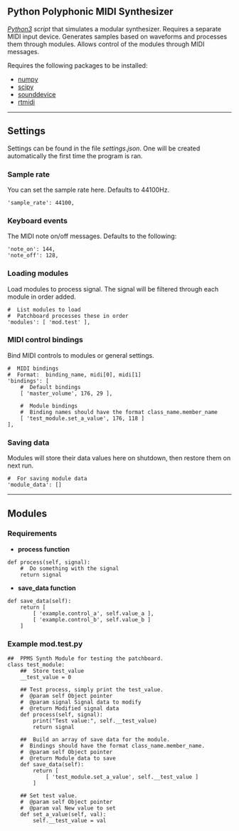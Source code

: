 ## Python Polyphonic MIDI Synthesizer

*[Python3](https://www.python.org/) script* that simulates a modular synthesizer.  Requires a separate MIDI input device.  Generates samples based on waveforms and processes them through modules.  Allows control of the modules through MIDI messages.

Requires the following packages to be installed:
- [numpy](https://numpy.org/)
- [scipy](https://www.scipy.org/)
- [sounddevice](https://pypi.org/project/sounddevice/)
- [rtmidi](https://pypi.org/project/python-rtmidi/)

-----

## Settings

Settings can be found in the file *settings.json*.  One will be created automatically the first time the program is ran.

### Sample rate
You can set the sample rate here.  Defaults to 44100Hz.
```
'sample_rate': 44100,
```

### Keyboard events
The MIDI note on/off messages.  Defaults to the following:
```
'note_on': 144,
'note_off': 128,
```

### Loading modules
Load modules to process signal.  The signal will be filtered through each module in order added.
```
#  List modules to load
#  Patchboard processes these in order
'modules': [ 'mod.test' ],
```

### MIDI control bindings
Bind MIDI controls to modules or general settings.
```
#  MIDI bindings
#  Format:  binding_name, midi[0], midi[1]
'bindings': [
    #  Default bindings
    [ 'master_volume', 176, 29 ],

    #  Module bindings
    #  Binding names should have the format class_name.member_name
    [ 'test_module.set_a_value', 176, 118 ]
],
```

### Saving data
Modules will store their data values here on shutdown, then restore them on next run.
```
#  For saving module data
'module_data': []
```

-----

## Modules

### Requirements

- __process function__
```
def process(self, signal):
    #  Do something with the signal
    return signal
```

- __save_data function__
```
def save_data(self):
    return [
        [ 'example.control_a', self.value_a ],
        [ 'example.control_b', self.value_b ]
    ]
```

### Example mod.test.py
```
##  PPMS Synth Module for testing the patchboard.
class test_module:
    ##  Store test_value
    __test_value = 0

    ## Test process, simply print the test_value.
    #  @param self Object pointer
    #  @param signal Signal data to modify
    #  @return Modified signal data
    def process(self, signal):
        print("Test value:", self.__test_value)
        return signal

    ##  Build an array of save data for the module.
    #  Bindings should have the format class_name.member_name.
    #  @param self Object pointer
    #  @return Module data to save
    def save_data(self):
        return [
            [ 'test_module.set_a_value', self.__test_value ]
        ]

    ## Set test value.
    #  @param self Object pointer
    #  @param val New value to set
    def set_a_value(self, val):
        self.__test_value = val
```
